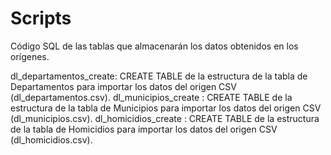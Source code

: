 # Scripts
Código SQL de las tablas que almacenarán los datos obtenidos en los orígenes.

dl_departamentos_create: CREATE TABLE de la estructura de la tabla de Departamentos para importar los datos del origen CSV (dl_departamentos.csv).
dl_municipios_create : CREATE TABLE de la estructura de la tabla de Municipios para importar los datos del origen CSV (dl_municipios.csv).
dl_homicidios_create : CREATE TABLE de la estructura de la tabla de Homicidios para importar los datos del origen CSV (dl_homicidios.csv).

